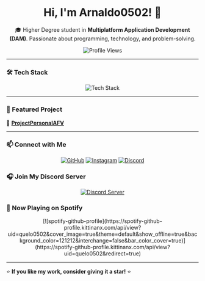<h1 align="center">Hi, I'm Arnaldo0502! 👋</h1>

<p align="center">
  🎓 Higher Degree student in <strong>Multiplatform Application Development (DAM)</strong>.  
  Passionate about programming, technology, and problem-solving.  
</p>
<p align="center">
  <img src="https://komarev.com/ghpvc/?username=Arnaldo0502&label=Profile%20Views&color=blue&style=for-the-badge" alt="Profile Views" />
</p>


---

### 🛠 Tech Stack  
<p align="center">
  <img src="https://skillicons.dev/icons?i=java,html,css,js,mysql,vscode,linux" alt="Tech Stack" />
</p>

---

### 🚀 Featured Project  
🔗 **[ProjectPersonalAFV](https://github.com/Arnaldo0502/ProjectPersonalAFV)**  

---

### 📫 Connect with Me  
<p align="center">
  <a href="https://github.com/Arnaldo0502"><img src="https://img.shields.io/badge/GitHub-181717?style=for-the-badge&logo=github&logoColor=white" alt="GitHub" /></a>
  <a href="https://www.instagram.com/arnau_fivi_/"><img src="https://img.shields.io/badge/Instagram-E4405F?style=for-the-badge&logo=instagram&logoColor=white" alt="Instagram" /></a>
  <a href="https://discord.com/users/arnaldo0502" target="_blank"><img src="https://img.shields.io/badge/Discord-5865F2?style=for-the-badge&logo=discord&logoColor=white" alt="Discord" /></a>
</p>

### 🎧 Join My Discord Server  
<p align="center">
  <a href="https://discord.gg/U7yHAQVwDa" target="_blank"><img src="https://img.shields.io/badge/Join%20My%20Server-5865F2?style=for-the-badge&logo=discord&logoColor=white" alt="Discord Server" /></a>
</p>


### 🎵 Now Playing on Spotify  
<p align="center">
[![spotify-github-profile](https://spotify-github-profile.kittinanx.com/api/view?uid=quelo0502&cover_image=true&theme=default&show_offline=true&background_color=121212&interchange=false&bar_color_cover=true)](https://spotify-github-profile.kittinanx.com/api/view?uid=quelo0502&redirect=true)
</p>



---
⭐ **If you like my work, consider giving it a star!** ⭐  
